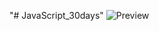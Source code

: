 "# JavaScript_30days" 
![Preview](https://raw.githubusercontent.com/Nesmark/JavaScript_30days/master/3day/screenshot.png)
